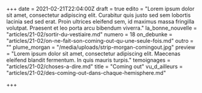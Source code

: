 +++
date = 2021-02-21T22:04:00Z
draft = true
edito = "Lorem ipsum dolor sit amet, consectetur adipiscing elit. Curabitur quis justo sed sem lobortis lacinia sed sed erat. Proin ultrices eleifend sem, id maximus massa fringilla volutpat. Praesent et leo porta arcu bibendum viverra."
la_bonne_nouvelle = "articles/21-02/sortir-du-vestiaire.md"
numero = 18
on_debunke = "articles/21-02/on-ne-fait-son-coming-out-qu-une-seule-fois.md"
outro = ""
plume_morgan = "/media/uploads/strip-morgan-comingout.jpg"
preview = "Lorem ipsum dolor sit amet, consectetur adipiscing elit. Maecenas eleifend blandit fermentum. In quis mauris turpis."
temoignages = "articles/21-02/choses-a-dire.md"
title = "Coming out"
vu_d_ailleurs = "articles/21-02/des-coming-out-dans-chaque-hemisphere.md"

+++
